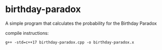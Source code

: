 # birthday-paradox
A simple program that calculates the probability for the Birthday Paradox

compile instructions:

`g++ -std=c++17 birthday-paradox.cpp -o birthday-paradox.x`
